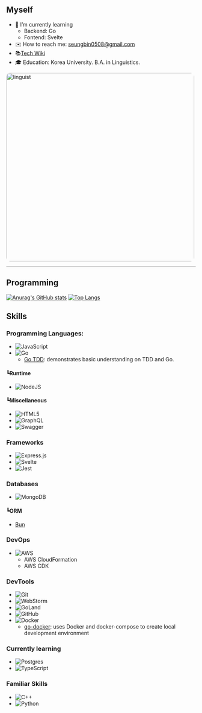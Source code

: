 ## Myself

- 📖 I’m currently learning 
    - Backend: Go
    - Fontend: Svelte
- ✉️ How to reach me: seungbin0508@gmail.com
- 📚[Tech Wiki](https://github.com/seungbin0508/seungbin0508/wiki)
- 🎓 Education: Korea University. B.A. in Linguistics.

<img src="https://user-images.githubusercontent.com/24871719/132305540-3832840e-279e-41c6-a78d-49852b25ced1.JPG" alt="linguist" width="500" style="border-radius: 2%"/>

---
## Programming

[![Anurag's GitHub stats](https://github-readme-stats.vercel.app/api?username=seungbin0508)](https://github.com/anuraghazra/github-readme-stats)
[![Top Langs](https://github-readme-stats.vercel.app/api/top-langs/?username=anuraghazra&layout=compact)](https://github.com/anuraghazra/github-readme-stats)


## Skills
### Programming Languages:
- ![JavaScript](https://img.shields.io/badge/javascript-%23323330.svg?style=for-the-badge&logo=javascript&logoColor=%23F7DF1E)
- ![Go](https://img.shields.io/badge/go-%2300ADD8.svg?style=for-the-badge&logo=go&logoColor=white)
  - [Go TDD](https://github.com/seungbin0508/go-tdd): demonstrates basic understanding on TDD and Go.
#### ┗Runtime
- ![NodeJS](https://img.shields.io/badge/node.js-%2343853D.svg?style=for-the-badge&logo=node.js&logoColor=white)
#### ┗Miscellaneous
- ![HTML5](https://img.shields.io/badge/html5-%23E34F26.svg?style=for-the-badge&logo=html5&logoColor=white)
- ![GraphQL](https://img.shields.io/badge/-GraphQL-E10098?style=for-the-badge&logo=graphql&logoColor=white)
- ![Swagger](https://img.shields.io/badge/-Swagger-%23Clojure?style=for-the-badge&logo=swagger&logoColor=white)

### Frameworks
- ![Express.js](https://img.shields.io/badge/express.js-%23404d59.svg?style=for-the-badge&logo=express&logoColor=%2361DAFB)
- ![Svelte](https://img.shields.io/badge/svelte-%23f1413d.svg?style=for-the-badge&logo=svelte&logoColor=white)
- ![Jest](https://img.shields.io/badge/-jest-%23C21325?style=for-the-badge&logo=jest&logoColor=white)

### Databases
- ![MongoDB](https://img.shields.io/badge/MongoDB-%234ea94b.svg?style=for-the-badge&logo=mongodb&logoColor=white)
#### ┗ORM
- [Bun](https://bun.uptrace.dev/)

### DevOps
- ![AWS](https://img.shields.io/badge/AWS-%23FF9900.svg?style=for-the-badge&logo=amazon-aws&logoColor=white)
  - AWS CloudFormation
  - AWS CDK

### DevTools
- ![Git](https://img.shields.io/badge/git-%23F05033.svg?style=for-the-badge&logo=git&logoColor=white)
- ![WebStorm](https://img.shields.io/badge/webstorm-143?style=for-the-badge&logo=webstorm&logoColor=white&color=black)
- ![GoLand](https://img.shields.io/badge/GoLand-0f0f0f?&style=for-the-badge&logo=goland&logoColor=white)
- ![GitHub](https://img.shields.io/badge/github-%23121011.svg?style=for-the-badge&logo=github&logoColor=white)
- ![Docker](https://img.shields.io/badge/docker-%230db7ed.svg?style=for-the-badge&logo=docker&logoColor=white)
  - [go-docker](https://github.com/seungbin0508/go-docker): uses Docker and docker-compose to create local development environment

### Currently learning

- ![Postgres](https://img.shields.io/badge/postgres-%23316192.svg?style=for-the-badge&logo=postgresql&logoColor=white)
- ![TypeScript](https://img.shields.io/badge/typescript-%23007ACC.svg?style=for-the-badge&logo=typescript&logoColor=white)

### Familiar Skills
- ![C++](https://img.shields.io/badge/c++-%2300599C.svg?style=for-the-badge&logo=c%2B%2B&logoColor=white)
- ![Python](https://img.shields.io/badge/python-%2314354C.svg?style=for-the-badge&logo=python&logoColor=white)

[comment]: <> (https://github.com/Ileriayo/markdown-badges)
